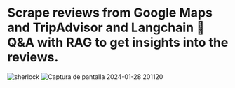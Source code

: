 # Scrape reviews from Google Maps and TripAdvisor and Langchain 🦜 Q&A with RAG to get insights into the reviews.

![sherlock](https://github.com/theripnono/LLM-reviews-analysis/assets/119405797/e4a0b4b3-dce7-4c72-8dc2-4a7370a33548) ![Captura de pantalla 2024-01-28 201120](https://github.com/theripnono/LLM-reviews-analysis/assets/119405797/5f114218-0b36-44a4-81f1-641c1f420281)


